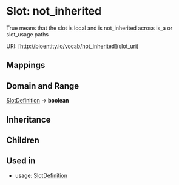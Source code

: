 # Slot: not_inherited


True means that the slot is local and is not_inherited across is_a or slot_usage paths

URI: [http://bioentity.io/vocab/not_inherited](slot_uri)
## Mappings

## Domain and Range

[SlotDefinition](SlotDefinition.md) -> **boolean**
## Inheritance

## Children

## Used in

 *  usage: [SlotDefinition](SlotDefinition.md)
